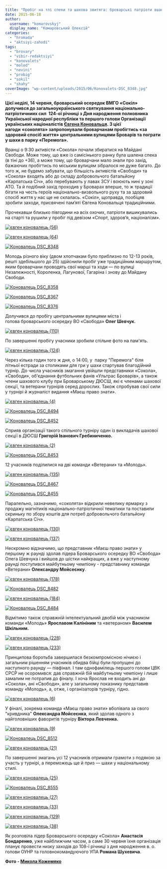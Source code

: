 ```yaml
---
title: "Пробіг на тлі спеки та шахова звитяга: броварські патріоти вшанували пам’ять Євгена Коновальця"
date: 2015-06-18
author: 
  username: "komarovskyj"
  display_name: "Комаровський Олексій"
categories: 
  - "hromada"
  - "aktsiyi-zahodi"
tags: 
  - "brovary"
  - "vibir-redaktsiyi"
  - "konovalets"
  - "molod"
  - "novini"
  - "probig"
  - "sokil"
  - "shahy"
coverImage: "wp-content/uploads/2015/06/Konovalets-DSC_8348.jpg"
---
```


**Цієї неділі, 14 червня, броварський осередок ВМГО «Сокіл» долучився до загальноукраїнського святкування національно-патріотичниих сил  124-ої річниці з Дня народження полковника Української народної республіки та першого голови Організації українських націоналістів [Євгена Коновальця](https://mpz.brovary.org/14-chervnya-probig-shahovyj-turnir-dnya-narodzhennya-yevgena-konovaltsya/). З цієї нагоди** **«соколята» запропонували броварчанам пробігтись «за здоровий спосіб життя» центральними вулицями Броварів та пограти у шахи в парку «Перемога».**

Вранці о 9:30 активісти «Сокола» почали збиратися на Майдані Свободи. Може тому, що вже із самісінького ранку була шалена спека (в тіні до +36), а може тому, що броварчани мало знали про захід, бажаючих пробігтись по міським вулицям зібралося не дуже багато. До того ж, не будемо забувати, що більшість активістів «Свободи» та «Сокола» входять або до складу добровольчого батальйону «Карпатська Січ», або перебувають у лавах ЗСУ і воюють нині у зоні АТО. Та й подібний захід проходив у Броварах вперше, то ж традиції бігати на честь героїв національно-визвольного руху та за здоровий спосіб життя у нас ще не склалась. «Сокіл», щоправда, пообіцяв зробити заходи, присвячені пам’яті Євгена Коновальця традиційними.

Прочекавши близько півгодини на всіх охочих, патріоти вишикувались на старті та рушили у пробіг під девізом «Спорт, здоров’я, націоналізм».

[![євген коновалець (56)](https://mpz.brovary.org/wp-content/uploads/2015/06/yevgen-konovalets-56.jpg)](https://mpz.brovary.org/wp-content/uploads/2015/06/yevgen-konovalets-56.jpg)

[![євген коновалець (64)](https://mpz.brovary.org/wp-content/uploads/2015/06/yevgen-konovalets-64.jpg)](https://mpz.brovary.org/wp-content/uploads/2015/06/yevgen-konovalets-64.jpg)

[![Коновалець DSC_8348](https://mpz.brovary.org/wp-content/uploads/2015/06/Konovalets-DSC_8348.jpg)](https://mpz.brovary.org/wp-content/uploads/2015/06/Konovalets-DSC_8348.jpg)

Молодь різного віку (двом хлопчакам було приблизно по 12-13 років, решті здебільшого до 25) здійснили пробіг уже традиційним маршрутом, яким броварчани проводять свої марші та ходи — по вулиці Незалежності, Короленка, Лагунової, Гагаріна і знову до Майдану Свободи.

[![Коновалець DSC_8358](https://mpz.brovary.org/wp-content/uploads/2015/06/Konovalets-DSC_8358.jpg)](https://mpz.brovary.org/wp-content/uploads/2015/06/Konovalets-DSC_8358.jpg)

[![Коновалець DSC_8367](https://mpz.brovary.org/wp-content/uploads/2015/06/Konovalets-DSC_8367.jpg)](https://mpz.brovary.org/wp-content/uploads/2015/06/Konovalets-DSC_8367.jpg)

[![Коновалець DSC_8376](https://mpz.brovary.org/wp-content/uploads/2015/06/Konovalets-DSC_8376.jpg)](https://mpz.brovary.org/wp-content/uploads/2015/06/Konovalets-DSC_8376.jpg)

Долучився до пробігу центральними вулицями міста і голова броварського осередку ВО «Свобода» **Олег Шевчук.**

[![євген коновалець (110)](https://mpz.brovary.org/wp-content/uploads/2015/06/yevgen-konovalets-110.jpg)](https://mpz.brovary.org/wp-content/uploads/2015/06/yevgen-konovalets-110.jpg)

По завершенні пробігу учасники зробили спільне фото на пам'ять.

[![євген коновалець (124)](https://mpz.brovary.org/wp-content/uploads/2015/06/yevgen-konovalets-124.jpg)](https://mpz.brovary.org/wp-content/uploads/2015/06/yevgen-konovalets-124.jpg)

Через кілька годин того ж дня, о 14:00, у  парку "Перемога" біля літньої естради за столиками для гри у шахи стартував благодійний турнір. До числа учасників змагання увійшли представники «Сокола», «Свободи», об'єднання футбольних фанів «Ультрас Броварів», а також члени шахового клубу при Броварському ДЮСШ, які є членами шахової секції, та ветерани турнірів серед дорослих. Також спробував свої сили у турнірі й журналіст видання «Маєш право знати».

[![євген коновалець (4)](https://mpz.brovary.org/wp-content/uploads/2015/06/yevgen-konovalets-4.jpg)](https://mpz.brovary.org/wp-content/uploads/2015/06/yevgen-konovalets-4.jpg)

[![Коновалець DSC_8494](https://mpz.brovary.org/wp-content/uploads/2015/06/Konovalets-DSC_8494.jpg)](https://mpz.brovary.org/wp-content/uploads/2015/06/Konovalets-DSC_8494.jpg)

[![Коновалець DSC_8452](https://mpz.brovary.org/wp-content/uploads/2015/06/Konovalets-DSC_8452.jpg)](https://mpz.brovary.org/wp-content/uploads/2015/06/Konovalets-DSC_8452.jpg)

Сприяв організації такого спільного турніру один із викладачів шахової секції в ДЮСШ **Григорій Іванович Гребиниченко.**

[![євген коновалець (2)](https://mpz.brovary.org/wp-content/uploads/2015/06/yevgen-konovalets-2.jpg)](https://mpz.brovary.org/wp-content/uploads/2015/06/yevgen-konovalets-2.jpg)

[![Коновалець DSC_8453](https://mpz.brovary.org/wp-content/uploads/2015/06/Konovalets-DSC_8453.jpg)](https://mpz.brovary.org/wp-content/uploads/2015/06/Konovalets-DSC_8453.jpg)

12 учасників поділилися на дві команди «Ветерани» та «Молодь».

[![євген коновалець (135)](https://mpz.brovary.org/wp-content/uploads/2015/06/yevgen-konovalets-135.jpg)](https://mpz.brovary.org/wp-content/uploads/2015/06/yevgen-konovalets-135.jpg)

[![Коновалець DSC_8467](https://mpz.brovary.org/wp-content/uploads/2015/06/Konovalets-DSC_8467.jpg)](https://mpz.brovary.org/wp-content/uploads/2015/06/Konovalets-DSC_8467.jpg)

[![Коновалець DSC_8455](https://mpz.brovary.org/wp-content/uploads/2015/06/Konovalets-DSC_8455.jpg)](https://mpz.brovary.org/wp-content/uploads/2015/06/Konovalets-DSC_8455.jpg)

Паралельно, зазначимо, «соколята» відкрили невелику ярмарку з продажу магнітиків національно-патріотичної тематики та поставили скриньку по збору коштів для потреб добровольчого батальйону «Карпатська Січ».

[![євген коновалець (130)](https://mpz.brovary.org/wp-content/uploads/2015/06/yevgen-konovalets-130.jpg)](https://mpz.brovary.org/wp-content/uploads/2015/06/yevgen-konovalets-130.jpg)

[![євген коновалець (137)](https://mpz.brovary.org/wp-content/uploads/2015/06/yevgen-konovalets-137.jpg)](https://mpz.brovary.org/wp-content/uploads/2015/06/yevgen-konovalets-137.jpg)

Нескромно відзначимо, що представник «Маєш право знати» у першому ж раунді здолав лідера Броварського осередку ВО «Свобода» Олега Шевчука і вийшов до шістки найкращих, а вже у наступному раунді поступився майбутньому чемпіону - представнику команди «Ветерани» **Олександру Мойсеєнку**.

[![євген коновалець (178)](https://mpz.brovary.org/wp-content/uploads/2015/06/yevgen-konovalets-178.jpg)](https://mpz.brovary.org/wp-content/uploads/2015/06/yevgen-konovalets-178.jpg)

[![Коновалець DSC_8482](https://mpz.brovary.org/wp-content/uploads/2015/06/Konovalets-DSC_8482.jpg)](https://mpz.brovary.org/wp-content/uploads/2015/06/Konovalets-DSC_8482.jpg)

[![євген коновалець (184)](https://mpz.brovary.org/wp-content/uploads/2015/06/yevgen-konovalets-184.jpg)](https://mpz.brovary.org/wp-content/uploads/2015/06/yevgen-konovalets-184.jpg)

[![Коновалець DSC_8484](https://mpz.brovary.org/wp-content/uploads/2015/06/Konovalets-DSC_8484.jpg)](https://mpz.brovary.org/wp-content/uploads/2015/06/Konovalets-DSC_8484.jpg)

Відмітимо також справжній інтелектуальний двобій між учасником команди «Молодь» **Ярославом Калініним** та «ветераном» **Василем Шкільним.**

[![євген коновалець (228)](https://mpz.brovary.org/wp-content/uploads/2015/06/yevgen-konovalets-228.jpg)](https://mpz.brovary.org/wp-content/uploads/2015/06/yevgen-konovalets-228.jpg)

[![євген коновалець (233)](https://mpz.brovary.org/wp-content/uploads/2015/06/yevgen-konovalets-233.jpg)](https://mpz.brovary.org/wp-content/uploads/2015/06/yevgen-konovalets-233.jpg)

Принципова боротьба завершилася безкомпромісною нічиєю і загальним рішенням учасників обидва бійці були пропущені до наступного раунду — півфінал. І там однофамілець першого голови ЦВК СРСР не осоромився: дав справжній бій майбутньому чемпіону і лише замалим не потрапив до фіналу. І хоча Ярослав не входить ані до «Сокола», ані «Свободи», але у загальному показнику представив команду «Молодь», а, отже, і організаторів турніру, гідно.

[![євген коновалець (6)](https://mpz.brovary.org/wp-content/uploads/2015/06/yevgen-konovalets-6.jpg)](https://mpz.brovary.org/wp-content/uploads/2015/06/yevgen-konovalets-6.jpg)

У фіналі, зокрема команда «Маєш право знати» вболівала за свого "кривдника" **Олександра Мойсеєнка**, який здолав одного з найголовніших фаворитів турніру **Віктора Левченка.**

[![євген коновалець (9)](https://mpz.brovary.org/wp-content/uploads/2015/06/yevgen-konovalets-9.jpg)](https://mpz.brovary.org/wp-content/uploads/2015/06/yevgen-konovalets-9.jpg)

[![Коновалець DSC_8512](https://mpz.brovary.org/wp-content/uploads/2015/06/Konovalets-DSC_8512.jpg)](https://mpz.brovary.org/wp-content/uploads/2015/06/Konovalets-DSC_8512.jpg)

[![євген коновалець (21)](https://mpz.brovary.org/wp-content/uploads/2015/06/yevgen-konovalets-21.jpg)](https://mpz.brovary.org/wp-content/uploads/2015/06/yevgen-konovalets-21.jpg)

По завершенні змагань усі 12 учасників отримали грамоти з подякою за участь у турнірі, а переможець ще й приз — шахи у національному стилі.

[![євген коновалець (25)](https://mpz.brovary.org/wp-content/uploads/2015/06/yevgen-konovalets-25.jpg)](https://mpz.brovary.org/wp-content/uploads/2015/06/yevgen-konovalets-25.jpg)

[![Коновалець DSC_8555](https://mpz.brovary.org/wp-content/uploads/2015/06/Konovalets-DSC_8555.jpg)](https://mpz.brovary.org/wp-content/uploads/2015/06/Konovalets-DSC_8555.jpg)

[![євген коновалець (27)](https://mpz.brovary.org/wp-content/uploads/2015/06/yevgen-konovalets-27.jpg)](https://mpz.brovary.org/wp-content/uploads/2015/06/yevgen-konovalets-27.jpg)

[![євген коновалець (33)](https://mpz.brovary.org/wp-content/uploads/2015/06/yevgen-konovalets-33.jpg)](https://mpz.brovary.org/wp-content/uploads/2015/06/yevgen-konovalets-33.jpg)

[![євген коновалець (129)](https://mpz.brovary.org/wp-content/uploads/2015/06/yevgen-konovalets-129.jpg)](https://mpz.brovary.org/wp-content/uploads/2015/06/yevgen-konovalets-129.jpg)

[![євген коновалець (38)](https://mpz.brovary.org/wp-content/uploads/2015/06/yevgen-konovalets-38.jpg)](https://mpz.brovary.org/wp-content/uploads/2015/06/yevgen-konovalets-38.jpg)

Як розповіла лідер Броварського осередку «Сокола» **Анастасія Бондаренко**, уже найближчим часом, а саме 30 червня їхня організація планує провести низку заходів до 108-ї річниці з дня народження в. о. голови ОУНР та головнокомандуючого УПА **Романа Шухевича**.

**Фото - [Микола Кожемяко](https://fotokray.com.ua)**
